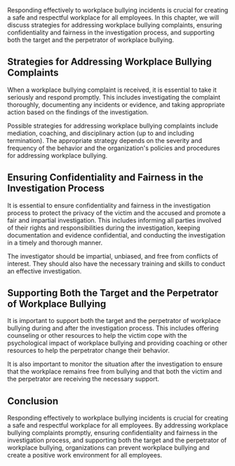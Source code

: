 
Responding effectively to workplace bullying incidents is crucial for creating a safe and respectful workplace for all employees. In this chapter, we will discuss strategies for addressing workplace bullying complaints, ensuring confidentiality and fairness in the investigation process, and supporting both the target and the perpetrator of workplace bullying.

Strategies for Addressing Workplace Bullying Complaints
-------------------------------------------------------

When a workplace bullying complaint is received, it is essential to take it seriously and respond promptly. This includes investigating the complaint thoroughly, documenting any incidents or evidence, and taking appropriate action based on the findings of the investigation.

Possible strategies for addressing workplace bullying complaints include mediation, coaching, and disciplinary action (up to and including termination). The appropriate strategy depends on the severity and frequency of the behavior and the organization's policies and procedures for addressing workplace bullying.

Ensuring Confidentiality and Fairness in the Investigation Process
------------------------------------------------------------------

It is essential to ensure confidentiality and fairness in the investigation process to protect the privacy of the victim and the accused and promote a fair and impartial investigation. This includes informing all parties involved of their rights and responsibilities during the investigation, keeping documentation and evidence confidential, and conducting the investigation in a timely and thorough manner.

The investigator should be impartial, unbiased, and free from conflicts of interest. They should also have the necessary training and skills to conduct an effective investigation.

Supporting Both the Target and the Perpetrator of Workplace Bullying
--------------------------------------------------------------------

It is important to support both the target and the perpetrator of workplace bullying during and after the investigation process. This includes offering counseling or other resources to help the victim cope with the psychological impact of workplace bullying and providing coaching or other resources to help the perpetrator change their behavior.

It is also important to monitor the situation after the investigation to ensure that the workplace remains free from bullying and that both the victim and the perpetrator are receiving the necessary support.

Conclusion
----------

Responding effectively to workplace bullying incidents is crucial for creating a safe and respectful workplace for all employees. By addressing workplace bullying complaints promptly, ensuring confidentiality and fairness in the investigation process, and supporting both the target and the perpetrator of workplace bullying, organizations can prevent workplace bullying and create a positive work environment for all employees.
